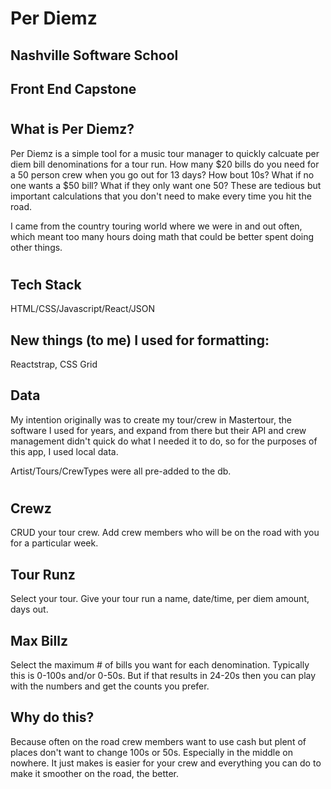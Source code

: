 # Per Diemz
## Nashville Software School
## Front End Capstone

#

## What is Per Diemz?
Per Diemz is a simple tool for a music tour manager to quickly calcuate per diem bill denominations for a tour run. How many $20 bills do you need for a 50 person crew when you go out for 13 days? How bout 10s? What if no one wants a $50 bill? What if they only want one 50? These are tedious but important calculations that you don't need to make every time you hit the road.

I came from the country touring world where we were in and out often, which meant too many hours doing math that could be better spent doing other things.

#

## Tech Stack
HTML/CSS/Javascript/React/JSON
## New things (to me) I used for formatting:
Reactstrap, CSS Grid

## Data
My intention originally was to create my tour/crew in Mastertour, the software I used for years, and expand from there but their API and crew management didn't quick do what I needed it to do, so for the purposes of this app, I used local data.

Artist/Tours/CrewTypes were all pre-added to the db.  

#

## Crewz
CRUD your tour crew. Add crew members who will be on the road with you for a particular week.

## Tour Runz
Select your tour. Give your tour run a name, date/time, per diem amount, days out.

## Max Billz
Select the maximum # of bills you want for each denomination. Typically this is 0-100s and/or 0-50s. But if that results in 24-20s then you can play with the numbers and get the counts you prefer.

## Why do this? 
Because often on the road crew members want to use cash but plent of places don't want to change 100s or 50s. Especially in the middle on nowhere. It just makes is easier for your crew and everything you can do to make it smoother on the road, the better.